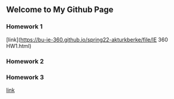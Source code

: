 ## Welcome to My Github Page



### Homework 1
[link](https://bu-ie-360.github.io/spring22-akturkberke/file/IE 360 HW1.html)
### Homework 2
### Homework 3

[link](https://moodle.boun.edu.tr/login/)


